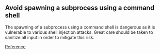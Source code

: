 ## Avoid spawning a subprocess using a command shell

The spawning of a subprocess using a command shell is dangerous as it is vulnerable to various shell injection attacks. 
Great care should be taken to sanitize all input in order to mitigate this risk. 

[Reference](https://docs.openstack.org/bandit/latest/plugins/subprocess_popen_with_shell_equals_true.html)